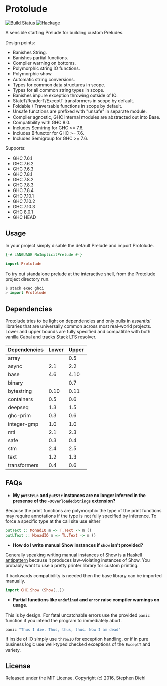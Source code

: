 Protolude
=========

[![Build Status](https://travis-ci.org/sdiehl/protolude.svg?branch=master)](https://travis-ci.org/sdiehl/protolude)
[![Hackage](https://img.shields.io/hackage/v/protolude.svg)](https://hackage.haskell.org/package/protolude)

A sensible starting Prelude for building custom Preludes.

Design points:

* Banishes String.
* Banishes partial functions.
* Compiler warning on bottoms.
* Polymorphic string IO functions.
* Polymorphic show.
* Automatic string conversions.
* Types for common data structures in scope.
* Types for all common string types in scope.
* Banishes impure exception throwing outside of IO.
* StateT/ReaderT/ExceptT transformers in scope by default.
* Foldable / Traversable functions in scope by default.
* Unsafe functions are prefixed with "unsafe" in separate module.
* Compiler agnostic, GHC internal modules are abstracted out into Base.
* Compatibility with GHC 8.0.
* Includes Semiring for GHC >= 7.6.
* Includes Bifunctor for GHC >= 7.6.
* Includes Semigroup for GHC >= 7.6.

Supports:

 * GHC 7.6.1
 * GHC 7.6.2
 * GHC 7.6.3
 * GHC 7.8.1
 * GHC 7.8.2
 * GHC 7.8.3
 * GHC 7.8.4
 * GHC 7.10.1
 * GHC 7.10.2
 * GHC 7.10.3
 * GHC 8.0.1
 * GHC HEAD

Usage
-----

In your project simply disable the default Prelude and import Protolude.

```haskell
{-# LANGUAGE NoImplicitPrelude #-}

import Protolude
```

To try out standalone prelude at the interactive shell, from the Protolude
project directory run.

```haskell
$ stack exec ghci
> import Protolude
```

Dependencies
------------

Protolude tries to be light on dependencies and only pulls in *essential*
libraries that are universally common across most real-world projects. Lower and
upper bounds are fully specified and compatible with both vanilla Cabal and
tracks Stack LTS resolver.

| Dependencies  | Lower    | Upper    |
| -----------   | -------- | -------- |
| array         |          | 0.5      |
| async         | 2.1      | 2.2      |
| base          | 4.6      | 4.10     |
| binary        |          | 0.7      |
| bytestring    | 0.10     | 0.11     |
| containers    | 0.5      | 0.6      |
| deepseq       | 1.3      | 1.5      |
| ghc-prim      | 0.3      | 0.6      |
| integer-gmp   | 1.0      | 1.0      |
| mtl           | 2.1      | 2.3      |
| safe          | 0.3      | 0.4      |
| stm           | 2.4      | 2.5      |
| text          | 1.2      | 1.3      |
| transformers  | 0.4      | 0.6      |

FAQs
----

* **My ``putStrLn`` and ``putStr`` instances are no longer inferred in the presense
of the ``-XOverloadedStrings`` extension?**

Because the print functions are polymorphic the type of the print functions may
require annotations if the type is not fully specified by inference. To force a
specific type at the call site use either 

```haskell
putText :: MonadIO m => T.Text -> m ()
putLText :: MonadIO m => TL.Text -> m ()
```

* **How do I write manual Show instances if ``show`` isn't provided?**

Generally speaking writing manual instances of Show is a [Haskell antipattern](
http://www.stephendiehl.com/posts/strings.html) because it produces
law-violating instances of Show. You probably want to use a pretty printer
library for custom printing.

If backwards compatibility is needed then the base library can be imported
manually.

```haskell
import GHC.Show (Show(..))
```

* **Partial functions like ``undefined`` and ``error`` raise compiler warnings on
  usage.**

This is by design. For fatal uncatchable errors use the provided ``panic``
function if you intend the program to immediately abort.

```haskell
panic "Thus I die. Thus, thus, thus. Now I am dead"
```

If inside of IO simply use ``throwIO`` for exception handling, or if in pure
business logic use well-typed checked exceptions of the ``ExceptT`` and variety.

License
-------

Released under the MIT License.
Copyright (c) 2016, Stephen Diehl

